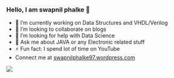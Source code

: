 ### Hello, I am swapnil phalke 👋

- 🔭 I’m currently working on Data Structures and VHDL/Verilog
- 👯 I’m looking to collaborate on blogs
- 🤔 I’m looking for help with Data Science
- 💬 Ask me about JAVA or any Electronic related stuff
- ⚡ Fun fact: I spend lot of time on YouTube
-  Connect me at <a href="https://swapnilphalke97.wordpress.com/">swapnilphalke97.wordpress.com</a>

<img src="https://github-readme-stats.vercel.app/api?username=swapnilphalke97&&show_icons=true&title_color=ffffff&icon_color=bb2acf&text_color=daf7dc&bg_color=151515" >
